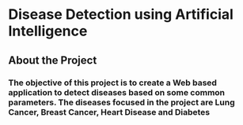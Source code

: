 # Disease Detection using Artificial Intelligence 

## About the Project
### The objective of this project is to create a Web based application to detect diseases based on some common parameters. The diseases focused in the project are Lung Cancer, Breast Cancer, Heart Disease and Diabetes 
